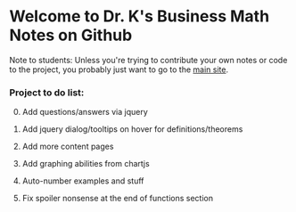 
Welcome to Dr. K's Business Math Notes on Github
===

Note to students: Unless you're trying to contribute your own notes or code to the project, you probably just want to go to the [main site](https://jkeneda.github.io/business-math/).

### Project to do list:

0. Add questions/answers via jquery

1. Add jquery dialog/tooltips on hover for definitions/theorems

2. Add more content pages

3. Add graphing abilities from chartjs

4. Auto-number examples and stuff

5. Fix spoiler nonsense at the end of functions section